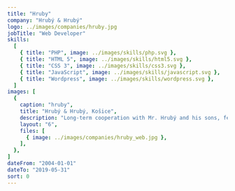 ```yaml
---
title: "Hruby"
company: "Hrubý & Hrubý"
logo: ../images/companies/hruby.jpg
jobTitle: "Web Developer"
skills:
  [
    { title: "PHP", image: ../images/skills/php.svg },
    { title: "HTML 5", image: ../images/skills/html5.svg },
    { title: "CSS 3", image: ../images/skills/css3.svg },
    { title: "JavaScript", image: ../images/skills/javascript.svg },
    { title: "Wordpress", image: ../images/skills/wordpress.svg },
  ]
images: [
  {
    caption: "hruby",
    title: "Hrubý & Hrubý, Košice",
    description: "Long-term cooperation with Mr. Hrubý and his sons, fenomenal glaziers from Košice.<br>I've been creating a website for this customer for many years and it has been updated and redesigned three times, in fact, pro bono.",
    layout: "6",
    files: [
      { image: ../images/companies/hruby_web.jpg },
    ],
  },
]
dateFrom: "2004-01-01"
dateTo: "2019-05-31"
sort: 0
---
```

